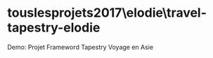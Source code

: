 # touslesprojets2017\elodie\travel-tapestry-elodie
Demo: Projet Frameword Tapestry
Voyage en Asie



